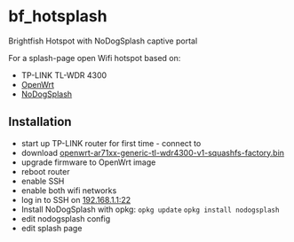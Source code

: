 bf_hotsplash
============

Brightfish Hotspot with NoDogSplash captive portal

For a splash-page open Wifi hotspot based on:

* TP-LINK TL-WDR 4300
* [OpenWrt](https://openwrt.org/ "OpenWrt")
* [NoDogSplash](http://kokoro.ucsd.edu/nodogsplash/)

## Installation

* start up TP-LINK router for first time - connect to
* download [openwrt-ar71xx-generic-tl-wdr4300-v1-squashfs-factory.bin](http://downloads.openwrt.org/attitude_adjustment/12.09/ar71xx/generic/openwrt-ar71xx-generic-tl-wdr4300-v1-squashfs-factory.bin)
* upgrade firmware to OpenWrt image
* reboot router
* enable SSH
* enable both wifi networks
* log in to SSH on [192.168.1.1:22](ssh://192.168.1.1:22)
* Install NoDogSplash with opkg:
    `opkg update`
    `opkg install nodogsplash`
* edit nodogsplash config
* edit splash page